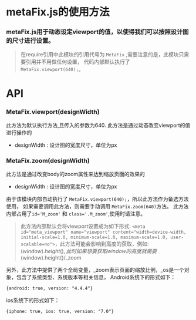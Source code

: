#	metaFix.js的使用方法

### metaFix.js用于动态设定viewport的值，以使得我们可以按照设计图的尺寸进行设置。

> 在require引用中此模块的引用代号为 `MetaFix` ,需要注意的是，此模块只需要引用并不用做任何设置，
代码内部默认执行了 `MetaFix.viewport(640);`。

#	API

### MetaFix.viewport(designWidth)
 此方法为默认执行方法,且传入的参数为640.
 此方法是通过动态改变viewport的值进行操作的
* designWidth : 设计图的宽度尺寸，单位为px

### MetaFix.zoom(designWidth)
 此方法是通过改变body的zoom属性来达到缩放页面的效果的
* designWidth : 设计图的宽度尺寸，单位为px

由于该模块内部自动执行了 `MetaFix.viewport(640);`，所以此方法作为备选方法使用，
如果需要调用此方法，则需要手动调用 `MetaFix.zoom(640)`方法。
此方法内部占用了`id='M_zoom'` 和 `class='.M_zoom'`,使用时请注意。
> 此方法内部默认会将viewport设置成为如下形式:
 `<meta id="meta_viewport" name="viewport" content="width=device-width, initial-scale=1.0, minimum-scale=1.0, maximum-scale=1.0, user-scalable=no">`，此方法可能会影响到高度的获取，例如:$(window).height(),此时如果想要获取window的高度就需要$(window).height()/_zoom

另外，此方法中提供了两个全局变量，_zoom表示页面的缩放比例，_os是一个对象，包含了系统类型、系统版本等相关信息，
Android系统下的形式如下：
```html
{android: true, version: "4.4.4"}
```
ios系统下的形式如下：
```html
{iphone: true, ios: true, version: "7.0"}
```
